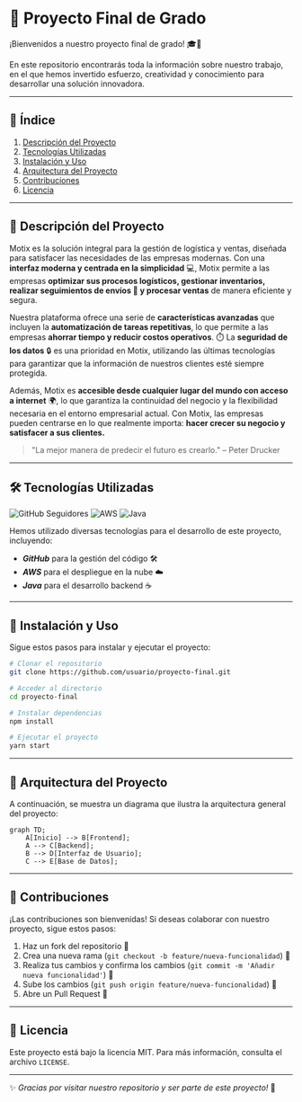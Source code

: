 # 📌 Proyecto Final de Grado

¡Bienvenidos a nuestro proyecto final de grado! 🎓🚀

En este repositorio encontrarás toda la información sobre nuestro trabajo, en el que hemos invertido esfuerzo, creatividad y conocimiento para desarrollar una solución innovadora.

---

## 📖 Índice
1. [Descripción del Proyecto](#descripción-del-proyecto)
2. [Tecnologías Utilizadas](#tecnologías-utilizadas)
3. [Instalación y Uso](#instalación-y-uso)
4. [Arquitectura del Proyecto](#arquitectura-del-proyecto)
5. [Contribuciones](#contribuciones)
6. [Licencia](#licencia)

---

## 📌 Descripción del Proyecto
<a name="descripción-del-proyecto"></a>

Motix es la solución integral para la gestión de logística y ventas, diseñada para satisfacer las necesidades de las empresas modernas. 
Con una **interfaz moderna y centrada en la simplicidad** :computer:, Motix permite a las empresas **optimizar sus procesos logísticos, gestionar inventarios, realizar seguimientos de envíos :truck: y procesar ventas** de manera eficiente y segura.

Nuestra plataforma ofrece una serie de **características avanzadas** que incluyen la **automatización de tareas repetitivas**, lo que permite a las empresas **ahorrar tiempo y reducir costos operativos**. :stopwatch: La **seguridad de los datos** :lock: es una prioridad en Motix, utilizando las últimas tecnologías para garantizar que la información de nuestros clientes esté siempre protegida.

Además, Motix es **accesible desde cualquier lugar del mundo con acceso a internet** :earth_africa:, lo que garantiza la continuidad del negocio y la flexibilidad necesaria en el entorno empresarial actual. Con Motix, las empresas pueden centrarse en lo que realmente importa: **hacer crecer su negocio y satisfacer a sus clientes.**

> "La mejor manera de predecir el futuro es crearlo." – Peter Drucker

---

## 🛠️ Tecnologías Utilizadas
<a name="tecnologías-utilizadas"></a>

![GitHub Seguidores](https://img.shields.io/github/followers/usuario?style=social)
![AWS](https://img.shields.io/badge/AWS-%23FF9900.svg?style=flat&logo=amazon-aws&logoColor=white)
![Java](https://img.shields.io/badge/Java-%23ED8B00.svg?style=flat&logo=openjdk&logoColor=white)

Hemos utilizado diversas tecnologías para el desarrollo de este proyecto, incluyendo:
- ***GitHub*** para la gestión del código 🛠️
- ***AWS*** para el despliegue en la nube ☁️
- ***Java*** para el desarrollo backend ☕

---

## 🚀 Instalación y Uso
<a name="instalación-y-uso"></a>

Sigue estos pasos para instalar y ejecutar el proyecto:
```bash
# Clonar el repositorio
git clone https://github.com/usuario/proyecto-final.git

# Acceder al directorio
cd proyecto-final

# Instalar dependencias
npm install

# Ejecutar el proyecto
yarn start
```

---

## 📐 Arquitectura del Proyecto
<a name="arquitectura-del-proyecto"></a>

A continuación, se muestra un diagrama que ilustra la arquitectura general del proyecto:

```mermaid
graph TD;
    A[Inicio] --> B[Frontend];
    A --> C[Backend];
    B --> D[Interfaz de Usuario];
    C --> E[Base de Datos];
```

---

## 🤝 Contribuciones
<a name="contribuciones"></a>

¡Las contribuciones son bienvenidas! Si deseas colaborar con nuestro proyecto, sigue estos pasos:
1. Haz un fork del repositorio 🔄
2. Crea una nueva rama (`git checkout -b feature/nueva-funcionalidad`) 🌿
3. Realiza tus cambios y confirma los cambios (`git commit -m 'Añadir nueva funcionalidad'`) 📌
4. Sube los cambios (`git push origin feature/nueva-funcionalidad`) 🚀
5. Abre un Pull Request 📩

---

## 📜 Licencia
<a name="licencia"></a>

Este proyecto está bajo la licencia MIT. Para más información, consulta el archivo `LICENSE`.

---

✨ _Gracias por visitar nuestro repositorio y ser parte de este proyecto!_ 🚀
